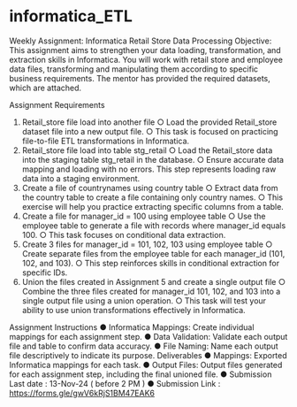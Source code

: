# informatica_ETL

Weekly Assignment: Informatica Retail Store Data Processing
Objective: This assignment aims to strengthen your data loading, transformation, and
extraction skills in Informatica. You will work with retail store and employee data files,
transforming and manipulating them according to specific business requirements. The mentor
has provided the required datasets, which are attached.

Assignment Requirements
1. Retail_store file load into another file
○ Load the provided Retail_store dataset file into a new output file.
○ This task is focused on practicing file-to-file ETL transformations in Informatica.
2. Retail_store file load into table stg_retail
○ Load the Retail_store data into the staging table stg_retail in the
database.
○ Ensure accurate data mapping and loading with no errors. This step represents
loading raw data into a staging environment.
3. Create a file of countrynames using country table
○ Extract data from the country table to create a file containing only country
names.
○ This exercise will help you practice extracting specific columns from a table.
4. Create a file for manager_id = 100 using employee table
○ Use the employee table to generate a file with records where manager_id
equals 100.
○ This task focuses on conditional data extraction.
5. Create 3 files for manager_id = 101, 102, 103 using employee table
○ Create separate files from the employee table for each manager_id (101, 102,
and 103).
○ This step reinforces skills in conditional extraction for specific IDs.
6. Union the files created in Assignment 5 and create a single output file
○ Combine the three files created for manager_id 101, 102, and 103 into a single
output file using a union operation.
○ This task will test your ability to use union transformations effectively in
Informatica.

Assignment Instructions
● Informatica Mappings: Create individual mappings for each assignment step.
● Data Validation: Validate each output file and table to confirm data accuracy.
● File Naming: Name each output file descriptively to indicate its purpose.
Deliverables
● Mappings: Exported Informatica mappings for each task.
● Output Files: Output files generated for each assignment step, including the final
unioned file.
● Submission Last date : 13-Nov-24 ( before 2 PM )
● Submission Link : https://forms.gle/gwV6kRjS1BM47EAK6
